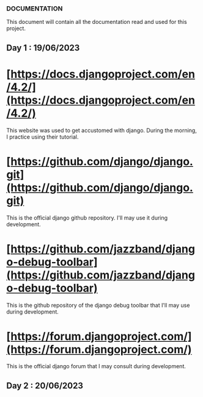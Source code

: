 ### DOCUMENTATION

This document will contain all the documentation read and used for this project.

## Day 1 : 19/06/2023

# [https://docs.djangoproject.com/en/4.2/](https://docs.djangoproject.com/en/4.2/)

This website was used to get accustomed with django. During the morning, I practice using their tutorial.


# [https://github.com/django/django.git](https://github.com/django/django.git)

This is the official django github repository. I'll may use it during development. 


# [https://github.com/jazzband/django-debug-toolbar](https://github.com/jazzband/django-debug-toolbar) 

This is the github repository of the django debug toolbar that I'll may use during development.


# [https://forum.djangoproject.com/](https://forum.djangoproject.com/)

This is the official django forum that I may consult during development.


## Day 2 : 20/06/2023